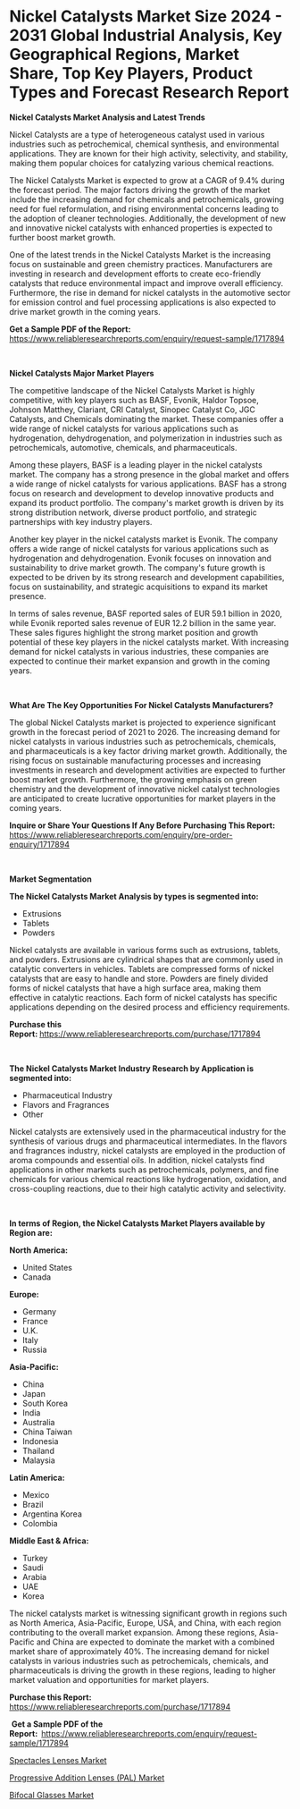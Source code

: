 <p><h1>Nickel Catalysts Market Size 2024 - 2031 Global Industrial Analysis, Key Geographical Regions, Market Share, Top Key Players, Product Types and Forecast Research Report</h1></p><p><strong>Nickel Catalysts Market Analysis and Latest Trends</strong></p>
<p><p>Nickel Catalysts are a type of heterogeneous catalyst used in various industries such as petrochemical, chemical synthesis, and environmental applications. They are known for their high activity, selectivity, and stability, making them popular choices for catalyzing various chemical reactions.</p><p>The Nickel Catalysts Market is expected to grow at a CAGR of 9.4% during the forecast period. The major factors driving the growth of the market include the increasing demand for chemicals and petrochemicals, growing need for fuel reformulation, and rising environmental concerns leading to the adoption of cleaner technologies. Additionally, the development of new and innovative nickel catalysts with enhanced properties is expected to further boost market growth.</p><p>One of the latest trends in the Nickel Catalysts Market is the increasing focus on sustainable and green chemistry practices. Manufacturers are investing in research and development efforts to create eco-friendly catalysts that reduce environmental impact and improve overall efficiency. Furthermore, the rise in demand for nickel catalysts in the automotive sector for emission control and fuel processing applications is also expected to drive market growth in the coming years.</p></p>
<p><strong>Get a Sample PDF of the Report:&nbsp;</strong> <a href="https://www.reliableresearchreports.com/enquiry/request-sample/1717894">https://www.reliableresearchreports.com/enquiry/request-sample/1717894</a></p>
<p>&nbsp;</p>
<p><strong>Nickel Catalysts Major Market Players</strong></p>
<p><p>The competitive landscape of the Nickel Catalysts Market is highly competitive, with key players such as BASF, Evonik, Haldor Topsoe, Johnson Matthey, Clariant, CRI Catalyst, Sinopec Catalyst Co, JGC Catalysts, and Chemicals dominating the market. These companies offer a wide range of nickel catalysts for various applications such as hydrogenation, dehydrogenation, and polymerization in industries such as petrochemicals, automotive, chemicals, and pharmaceuticals.</p><p>Among these players, BASF is a leading player in the nickel catalysts market. The company has a strong presence in the global market and offers a wide range of nickel catalysts for various applications. BASF has a strong focus on research and development to develop innovative products and expand its product portfolio. The company's market growth is driven by its strong distribution network, diverse product portfolio, and strategic partnerships with key industry players.</p><p>Another key player in the nickel catalysts market is Evonik. The company offers a wide range of nickel catalysts for various applications such as hydrogenation and dehydrogenation. Evonik focuses on innovation and sustainability to drive market growth. The company's future growth is expected to be driven by its strong research and development capabilities, focus on sustainability, and strategic acquisitions to expand its market presence.</p><p>In terms of sales revenue, BASF reported sales of EUR 59.1 billion in 2020, while Evonik reported sales revenue of EUR 12.2 billion in the same year. These sales figures highlight the strong market position and growth potential of these key players in the nickel catalysts market. With increasing demand for nickel catalysts in various industries, these companies are expected to continue their market expansion and growth in the coming years.</p></p>
<p>&nbsp;</p>
<p><strong>What Are The Key Opportunities For Nickel Catalysts Manufacturers?</strong></p>
<p><p>The global Nickel Catalysts market is projected to experience significant growth in the forecast period of 2021 to 2026. The increasing demand for nickel catalysts in various industries such as petrochemicals, chemicals, and pharmaceuticals is a key factor driving market growth. Additionally, the rising focus on sustainable manufacturing processes and increasing investments in research and development activities are expected to further boost market growth. Furthermore, the growing emphasis on green chemistry and the development of innovative nickel catalyst technologies are anticipated to create lucrative opportunities for market players in the coming years.</p></p>
<p><strong>Inquire or Share Your Questions If Any Before Purchasing This Report:</strong> <a href="https://www.reliableresearchreports.com/enquiry/pre-order-enquiry/1717894">https://www.reliableresearchreports.com/enquiry/pre-order-enquiry/1717894</a></p>
<p>&nbsp;</p>
<p><strong>Market Segmentation</strong></p>
<p><strong>The Nickel Catalysts Market Analysis by types is segmented into:</strong></p>
<p><ul><li>Extrusions</li><li>Tablets</li><li>Powders</li></ul></p>
<p><p>Nickel catalysts are available in various forms such as extrusions, tablets, and powders. Extrusions are cylindrical shapes that are commonly used in catalytic converters in vehicles. Tablets are compressed forms of nickel catalysts that are easy to handle and store. Powders are finely divided forms of nickel catalysts that have a high surface area, making them effective in catalytic reactions. Each form of nickel catalysts has specific applications depending on the desired process and efficiency requirements.</p></p>
<p><strong>Purchase this Report:&nbsp;</strong><a href="https://www.reliableresearchreports.com/purchase/1717894">https://www.reliableresearchreports.com/purchase/1717894</a></p>
<p>&nbsp;</p>
<p><strong>The Nickel Catalysts Market Industry Research by Application is segmented into:</strong></p>
<p><ul><li>Pharmaceutical Industry</li><li>Flavors and Fragrances</li><li>Other</li></ul></p>
<p><p>Nickel catalysts are extensively used in the pharmaceutical industry for the synthesis of various drugs and pharmaceutical intermediates. In the flavors and fragrances industry, nickel catalysts are employed in the production of aroma compounds and essential oils. In addition, nickel catalysts find applications in other markets such as petrochemicals, polymers, and fine chemicals for various chemical reactions like hydrogenation, oxidation, and cross-coupling reactions, due to their high catalytic activity and selectivity.</p></p>
<p>&nbsp;</p>
<p><strong>In terms of Region, the Nickel Catalysts Market Players available by Region are:</strong></p>
<p>
    <p> <strong> North America: </strong>
        <ul>
            <li>United States</li>
            <li>Canada</li>
        </ul>
        </p> 
    <p> <strong> Europe: </strong>
        <ul>
            <li>Germany</li>
            <li>France</li>
            <li>U.K.</li>
            <li>Italy</li>
            <li>Russia</li>
        </ul>
        </p> 
    <p> <strong> Asia-Pacific: </strong>
        <ul>
            <li>China</li>
            <li>Japan</li>
            <li>South Korea</li>
            <li>India</li>
            <li>Australia</li>
            <li>China Taiwan</li>
            <li>Indonesia</li>
            <li>Thailand</li>
            <li>Malaysia</li>
        </ul>
        </p> 
    <p> <strong> Latin America: </strong>
        <ul>
            <li>Mexico</li>
            <li>Brazil</li>
            <li>Argentina Korea</li>
            <li>Colombia</li>
        </ul>
        </p> 
    <p> <strong> Middle East & Africa: </strong>
        <ul>
            <li>Turkey</li>
            <li>Saudi</li>
            <li>Arabia</li>
            <li>UAE</li>
            <li>Korea</li>
        </ul>
    </p>
    </p>
<p><p>The nickel catalysts market is witnessing significant growth in regions such as North America, Asia-Pacific, Europe, USA, and China, with each region contributing to the overall market expansion. Among these regions, Asia-Pacific and China are expected to dominate the market with a combined market share of approximately 40%. The increasing demand for nickel catalysts in various industries such as petrochemicals, chemicals, and pharmaceuticals is driving the growth in these regions, leading to higher market valuation and opportunities for market players.</p></p>
<p><strong>Purchase this Report: </strong><a href="https://www.reliableresearchreports.com/purchase/1717894">https://www.reliableresearchreports.com/purchase/1717894</a></p>
<p>&nbsp;<strong>Get a Sample PDF of the Report:&nbsp;&nbsp;</strong><a href="https://www.reliableresearchreports.com/enquiry/request-sample/1717894">https://www.reliableresearchreports.com/enquiry/request-sample/1717894</a></p>
<p><strong></strong></p>
<p><p><a href="https://view.publitas.com/reportprime-1/spectacles-lenses-market-size-focuses-on-market-dynamics-in-depth-analysis-and-future-projections-of-its-market-forecasted-for-period-from-2023-to-2030/">Spectacles Lenses Market</a></p><p><a href="https://view.publitas.com/reportprime-1/progressive-addition-lenses-pal-market-size-2023-2030-global-industrial-analysis-key-geographical-regions-market-share-top-key-players-product-types-and-forecast-research-report/">Progressive Addition Lenses (PAL) Market</a></p><p><a href="https://view.publitas.com/reportprime-1/bifocal-glasses-market-size-furnishes-valuable-information-encompassing-market-share-market-trends-and-projections-spanning-from-2023-to-2030/">Bifocal Glasses Market</a></p></p>